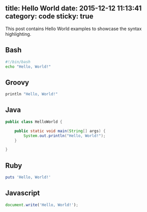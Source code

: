 title: Hello World
date: 2015-12-12 11:13:41
category: code
sticky: true
---

This post contains Hello World examples to showcase the syntax highlighting.

## Bash

```bash
#!/bin/bash
echo "Hello, World!"
```

## Groovy

```groovy
println "Hello, World!"
```

## Java

```java
public class HelloWorld {

	public static void main(String[] args) {
		System.out.println("Hello, World!");
	}

}
```

## Ruby

```ruby
puts 'Hello, World!'
```

## Javascript

```javascript
document.write('Hello, World!');
```
